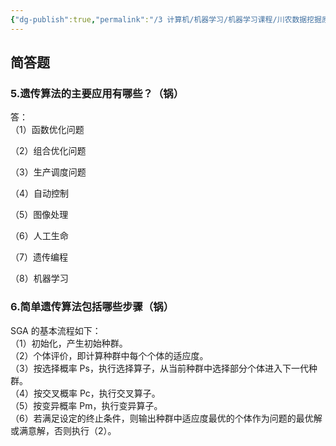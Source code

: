 ```yaml
---
{"dg-publish":true,"permalink":"/3 计算机/机器学习/机器学习课程/川农数据挖掘原理/第十章 遗传算法/","title":"第十章 遗传算法"}
---
```



## 简答题
### 5.遗传算法的主要应用有哪些？（锅）
答：  
（1）函数优化问题

（2）组合优化问题

（3）生产调度问题

（4）自动控制

（5）图像处理

（6）人工生命

（7）遗传编程

（8）机器学习

### 6.简单遗传算法包括哪些步骤（锅）
SGA 的基本流程如下：  
（1）初始化，产生初始种群。  
（2）个体评价，即计算种群中每个个体的适应度。  
（3）按选择概率 Ps，执行选择算子，从当前种群中选择部分个体进入下一代种群。  
（4）按交叉概率 Pc，执行交叉算子。  
（5）按变异概率 Pm，执行变异算子。  
（6）若满足设定的终止条件，则输出种群中适应度最优的个体作为问题的最优解或满意解，否则执行（2）。